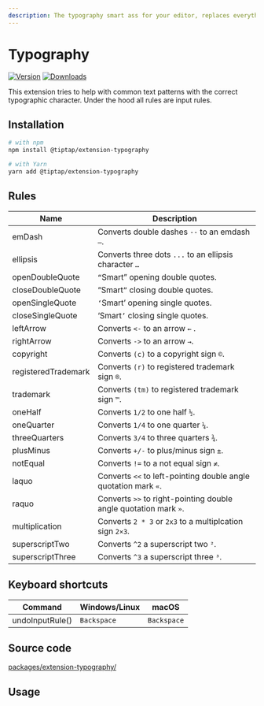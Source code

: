 ```yaml
---
description: The typography smart ass for your editor, replaces everything that’s wrong.
---
```


# Typography
[![Version](https://img.shields.io/npm/v/@tiptap/extension-typography.svg?label=version)](https://www.npmjs.com/package/@tiptap/extension-typography)
[![Downloads](https://img.shields.io/npm/dm/@tiptap/extension-typography.svg)](https://npmcharts.com/compare/@tiptap/extension-typography?minimal=true)

This extension tries to help with common text patterns with the correct typographic character. Under the hood all rules are input rules.

## Installation
```bash
# with npm
npm install @tiptap/extension-typography

# with Yarn
yarn add @tiptap/extension-typography
```

## Rules
| Name                | Description                                                                             |
| ------------------- | --------------------------------------------------------------------------------------- |
| emDash              | Converts double dashes `--` to an emdash `—`.                                           |
| ellipsis            | Converts three dots `...` to an ellipsis character `…`                                  |
| openDoubleQuote     | `“`Smart” opening double quotes.                                                        |
| closeDoubleQuote    | “Smart`”` closing double quotes.                                                        |
| openSingleQuote     | `‘`Smart’ opening single quotes.                                                        |
| closeSingleQuote    | ‘Smart`’` closing single quotes.                                                        |
| leftArrow           | Converts <code><&dash;</code> to an arrow `←` .                                         |
| rightArrow          | Converts <code>&dash;></code> to an arrow `→`.                                          |
| copyright           | Converts `(c)` to a copyright sign `©`.                                                 |
| registeredTrademark | Converts `(r)` to registered trademark sign `®`.                                        |
| trademark           | Converts `(tm)` to registered trademark sign `™`.                                       |
| oneHalf             | Converts `1/2` to one half `½`.                                                         |
| oneQuarter          | Converts `1/4` to one quarter `¼`.                                                      |
| threeQuarters       | Converts `3/4` to three quarters `¾`.                                                   |
| plusMinus           | Converts `+/-` to plus/minus sign `±`.                                                  |
| notEqual            | Converts <code style="font-variant-ligatures: none;">!=</code> to a not equal sign `≠`. |
| laquo               | Converts `<<` to left-pointing double angle quotation mark `«`.                         |
| raquo               | Converts `>>` to right-pointing double angle quotation mark `»`.                        |
| multiplication      | Converts `2 * 3` or `2x3` to a multiplcation sign `2×3`.                                |
| superscriptTwo      | Converts `^2` a superscript two `²`.                                                    |
| superscriptThree    | Converts `^3` a superscript three `³`.                                                  |

## Keyboard shortcuts
| Command         | Windows/Linux | macOS       |
| --------------- | ------------- | ----------- |
| undoInputRule() | `Backspace`   | `Backspace` |

## Source code
[packages/extension-typography/](https://github.com/ueberdosis/tiptap/blob/main/packages/extension-typography/)

## Usage
<tiptap-demo name="Extensions/Typography"></tiptap-demo>
